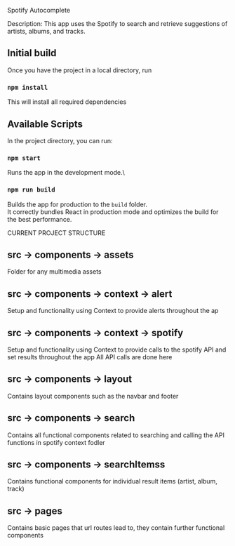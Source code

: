Spotify Autocomplete

Description: This app uses the Spotify to search and retrieve suggestions of artists, albums, and tracks.

## Initial build
Once you have the project in a local directory, run
### `npm install`
This will install all required dependencies

## Available Scripts
In the project directory, you can run:
### `npm start`

Runs the app in the development mode.\


### `npm run build`

Builds the app for production to the `build` folder.\
It correctly bundles React in production mode and optimizes the build for the best performance.


CURRENT PROJECT STRUCTURE

## src -> components -> assets
Folder for any multimedia assets

## src ->  components -> context -> alert
Setup and functionality using Context to provide alerts throughout the ap

## src ->  components -> context -> spotify
Setup and functionality using Context to provide calls to the spotify API and set results throughout the app
All API calls are done here

## src -> components -> layout
Contains layout components such as the navbar and footer

## src -> components -> search
Contains all functional components related to searching and calling the API functions in spotify context fodler

## src -> components -> searchItemss
Contains functional components for individual result items (artist, album, track)

## src -> pages
Contains basic pages that url routes lead to, they contain further functional components
